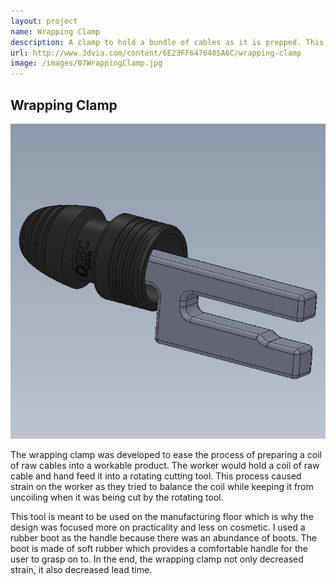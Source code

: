 ```yaml
---
layout: project
name: Wrapping Clamp
description: A clamp to hold a bundle of cables as it is prepped. This is used to lessen the strain on worker's arms.
url: http://www.3dvia.com/content/6E23FF6476485A6C/wrapping-clamp
image: /images/07WrappingClamp.jpg
---
```

Wrapping Clamp
--------------

<img class="image fit" src="/images/07WrappingClamp.jpg">

The wrapping clamp was developed to ease the process of preparing a coil of raw
cables into a workable product. The worker would hold a coil of raw cable and
hand feed it into a rotating cutting tool. This process caused strain on the
worker as they tried to balance the coil while keeping it from uncoiling when it
was being cut by the rotating tool.

This tool is meant to be used on the manufacturing floor which is why the design
was focused more on practicality and less on cosmetic. I used a rubber boot as
the handle because there was an abundance of boots. The boot is made of soft
rubber which provides a comfortable handle for the user to grasp on to. In the
end, the wrapping clamp not only decreased strain, it also decreased lead time.
